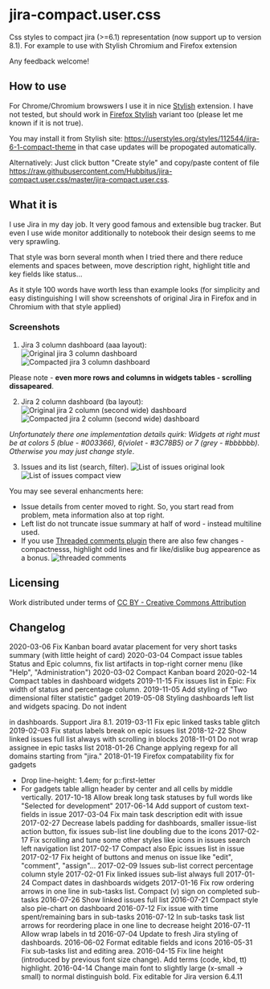 # jira-compact.user.css
Css styles to compact jira (>=6.1) representation (now support up to version 8.1). For example to use with Stylish Chromium and Firefox extension

Any feedback welcome!

## How to use
For Chrome/Chromium browswers I use it in nice [Stylish](https://chrome.google.com/webstore/detail/stylish/fjnbnpbmkenffdnngjfgmeleoegfcffe?hl=ru) extension.
I have not tested, but should work in [Firefox Stylish](https://addons.mozilla.org/ru/firefox/addon/stylish/) variant too (please let me known if it is not true).

You may install it from Stylish site: https://userstyles.org/styles/112544/jira-6-1-compact-theme in that case updates will be propogated automatically.

Alternatively: Just click button "Create style" and copy/paste content of file https://raw.githubusercontent.com/Hubbitus/jira-compact.user.css/master/jira-compact.user.css.

## What it is

I use Jira in my day job. It very good famous and extensible bug tracker. But even I use wide monitor additionally to notebook their design seems to me very sprawling.

That style was born several month when I tried there and there reduce elements and spaces between, move description right, highlight title and key fields like status…

As it style 100 words have worth less than example looks (for simplicity and easy distinguishing I will show screenshots of original Jira in Firefox and in Chromium with that style applied)


### Screenshots

1) Jira 3 column dashboard (aaa layout):
![Original jira 3 column dashboard](screenshots/Dashboard-aaa-Original.png)
![Compacted jira 3 column dashboard](screenshots/Dashboard-aaa-Compact.png)

Please note - **even more rows and columns in widgets tables - scrolling dissapeared**.

2) Jira 2 column dashboard (ba layout):
![Original jira 2 column (second wide) dashboard](screenshots/Dashboard-ba-Original.png)
![Compacted jira 2 column (second wide) dashboard](screenshots/Dashboard-ba-Compact.png)

*Unfortunately there one implementation details quirk: Widgets at right must be at colors 5 (blue - #003366), 6(violet - #3C78B5) or 7 (grey - #bbbbbb). Otherwise you may just change style*.

3) Issues and its list (search, filter).
![List of issues original look](screenshots/List-of-issues-Original.png)
![List of issues compact view](screenshots/List-of-issues-Compact.png)

You may see several enhancments here:
* Issue details from center moved to right. So, you start read from problem, meta information also at top right.
* Left list do not truncate issue summary at half of word - instead multiline used.
* If you use [Threaded comments plugin](https://marketplace.atlassian.com/plugins/com.atlassian.jira.threadedcomments.threaded-comments) there are also few changes - compactnesss, highlight odd lines and fir like/dislike bug appearence as a bonus.
![threaded comments](screenshots/Comments-thread.png)

## Licensing
Work distributed under terms of [CC BY - Creative Commons Attribution](http://creativecommons.org/licenses/by/4.0/)

## Changelog
2020-03-06 Fix Kanban board avatar placement for very short tasks summary (with little height of card)
2020-03-04 Compact issue tables Status and Epic columns, fix list artifacts in top-right corner menu (like "Help", "Administration")
2020-03-02 Compact Kanban board
2020-02-14 Compact tables in dashboard widgets
2019-11-15 Fix issues list in Epic: Fix width of status and percentage column.
2019-11-05 Add styling of "Two dimensional filter statistic" gadget
2019-05-08 Styling dashboards left list and widgets spacing. Do not indent <p> in dashboards. Support Jira 8.1.
2019-03-11 Fix epic linked tasks table glitch
2019-02-03 Fix status labels break on epic issues list
2018-12-22 Show linked issues full list always with scrolling in blocks
2018-11-01 Do not wrap assignee in epic tasks list
2018-01-26 Change applying regexp for all domains starting from "jira."
2018-01-19 Firefox compatability fix for gadgets

- Drop line-height: 1.4em; for p::first-letter
- For gadgets table allign header by center and all cells by middle vertically.
2017-10-18 Allow break long task statuses by full words like "Selected for development"
2017-06-14 Add support of custom text-fields in issue
2017-03-04 Fix main task description edit with issue
2017-02-27 Decrease labels padding for dashboards, smaller issue-list action button, fix issues sub-list line doubling due to the icons
2017-02-17 Fix scrolling and tune some other styles like icons in issues search left navigation list
2017-02-17 Compact also Epic issues list in issue
2017-02-17 Fix height of buttons and menus on issue like "edit", "comment", "assign"…
2017-02-09 Issues sub-list correct percentage column style
2017-02-01 Fix linked issues sub-list always full
2017-01-24 Compact dates in dashboards widgets
2017-01-16 Fix row ordering arrows in one line in sub-tasks list. Compact (v) sign on completed sub-tasks
2016-07-26 Show linked issues full list
2016-07-21 Compact style also pie-chart on dashboard
2016-07-12 Fix issue with time spent/remaining bars in sub-tasks
2016-07-12 In sub-tasks task list arrows for reordering place in one line to decrease height
2016-07-11 Allow wrap labels in td
2016-07-04 Update to fresh Jira styling of dashboards.
2016-06-02 Format editable fields and icons
2016-05-31 Fix sub-tasks list and editing area.
2016-04-15 Fix line height (introduced by previous font size change). Add terms (code, kbd, tt) highlight.
2016-04-14 Change main font to slightly large (x-small -> small) to normal distinguish bold. Fix editable for Jira version 6.4.11